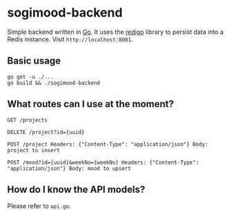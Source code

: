 # sogimood-backend

Simple backend written in [Go](https://golang.org/). It uses the [redigo](https://godoc.org/github.com/garyburd/redigo/redis) library to persist data into a Redis instance. Visit `http://localhost:8081`.

## Basic usage

```
go get -u ./...
go build && ./sogimood-backend
```

## What routes can I use at the moment?

```
GET /projects

DELETE /project?id={uuid}

POST /project Headers: {"Content-Type": "application/json"} Body: project to insert

POST /mood?id={uuid}&weekNo={weekNo} Headers: {"Content-Type": "application/json"} Body: mood to upsert

```

## How do I know the API models?

Please refer to `api.go`.
